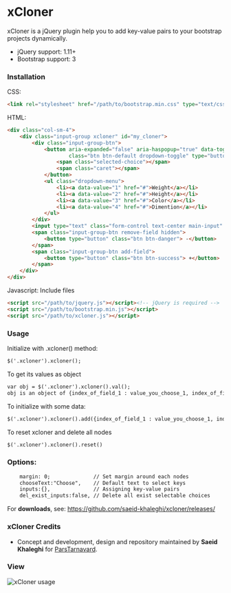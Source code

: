 # xCloner

xCloner is a jQuery plugin help you to add key-value pairs to your bootstrap projects dynamically.

- jQuery support: 1.11+
- Bootstrap support: 3

### Installation
CSS:
```html
<link rel="stylesheet" href="/path/to/bootstrap.min.css" type="text/css"/>
```

HTML:
```html
<div class="col-sm-4">
	<div class="input-group xcloner" id="my_cloner">
		<div class="input-group-btn">
			<button aria-expanded="false" aria-haspopup="true" data-toggle="dropdown"
					class="btn btn-default dropdown-toggle" type="button">
				<span class="selected-choice"></span>
				<span class="caret"></span>
			</button>
			<ul class="dropdown-menu">
				<li><a data-value="1" href="#">Weight</a></li>
				<li><a data-value="2" href="#">Height</a></li>
				<li><a data-value="3" href="#">Color</a></li>
				<li><a data-value="4" href="#">Dimention</a></li>
			</ul>
		</div>
		<input type="text" class="form-control text-center main-input" value="" name="field_"/>
		<span class="input-group-btn remove-field hidden">
			<button type="button" class="btn btn-danger"> -</button>
		</span>
		<span class="input-group-btn add-field">
			<button type="button" class="btn btn-success"> +</button>
		</span>
	</div>
</div>
```
Javascript:
Include files
```html
<script src="/path/to/jquery.js"></script><!-- jQuery is required -->
<script src="/path/to/bootstrap.min.js"></script>
<script src="/path/to/xcloner.js"></script>
```

### Usage

Initialize with .xcloner() method:
```html
$('.xcloner').xcloner();
```

To get its values as object
```html
var obj = $('.xcloner').xcloner().val();
obj is an object of {index_of_field_1 : value_you_choose_1, index_of_field_2 : value_you_choose_2,...}
```

To initialize with some data:
```html
$('.xcloner').xcloner().add({index_of_field_1 : value_you_choose_1, index_of_field_2 : value_you_choose_2,...});
```

To reset xcloner and delete all nodes
```html
$('.xcloner').xcloner().reset()
```
### Options:
```html
	margin: 0; 				// Set margin around each nodes
	chooseText:"Choose",	// Default text to select keys
	inputs:{}, 				// Assigning key-value pairs
	del_exist_inputs:false, // Delete all exist selectable choices
```
For **downloads**, see:
https://github.com/saeid-khaleghi/xcloner/releases/

### xCloner Credits

- Concept and development, design and repository maintained by __Saeid Khaleghi__ for [ParsTarnavard](http://parstarnavard.ir/).

### View

![xCloner usage](https://cloud.githubusercontent.com/assets/13361616/12661022/7e8ac778-c62c-11e5-8dd1-40c3ada3a4ea.png)